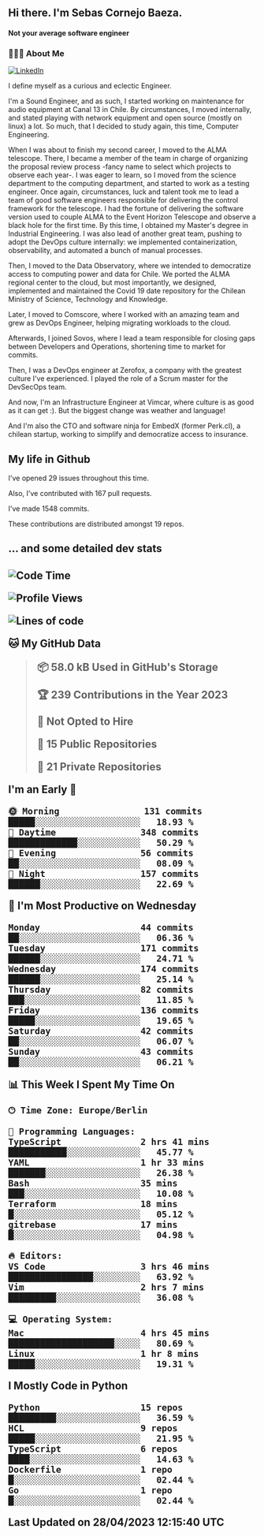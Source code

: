 <h2> Hi there.  I'm Sebas Cornejo Baeza.</h2>
<h4> Not your average software engineer</h4>
<h3> 👨🏻‍💻 About Me </h3>
<a href="http://linkedin.com/in/sebastian-cornejo-baeza/"><img alt="LinkedIn" src="https://img.shields.io/badge/Sebas%20Cornejo%20-informational?style=appveyor&logo=linkedin"></a>


I define myself as a curious and eclectic Engineer.

I'm a Sound Engineer, and as such, I started working on maintenance for audio equipment at Canal 13 in Chile.
By circumstances, I moved internally, and stated playing with network equipment and open source (mostly on linux) 
a lot. So much, that I decided to study again, this time, Computer Engineering.

When I was about to finish my second career, I moved to the ALMA telescope. There, I became a member of the team
in charge of organizing the proposal review process -fancy name to select which projects to observe each year-. 
I was eager to learn, so I moved from the science department to the computing department, and started to work as 
a testing engineer. Once again, circumstances, luck and talent took me to lead a team of good software engineers 
responsible for delivering the control framework for the telescope. I had the fortune of delivering the software
version used to couple ALMA to the Event Horizon Telescope and observe a black hole for the first time.
By this time, I obtained my Master's degree in Industrial Engineering.
I was also lead of another great team, pushing to adopt the DevOps culture internally: we implemented containerization, observability, and automated a bunch of manual processes.

Then, I moved to the Data Observatory, where we intended to democratize access to computing power
and data for Chile. We ported the ALMA regional center to the cloud, but most importantly, we designed, implemented
and maintained the Covid 19 date repository for the Chilean Ministry of Science, Technology and Knowledge.

Later, I moved to Comscore, where I worked with an amazing team and grew as DevOps Engineer, helping migrating workloads to the cloud.

Afterwards, I joined Sovos, where I lead a team responsible for closing gaps between Developers and Operations, shortening time to market for commits.

Then, I was a DevOps engineer at Zerofox, a company with the greatest culture I've experienced. I played the role of a Scrum master for the DevSecOps team.

And now, I'm an Infrastructure Engineer at Vimcar, where culture is as good as it can get :). But the biggest change was weather and language!
 
And I'm also the CTO and software ninja for EmbedX (former Perk.cl), a chilean startup, working to simplify and democratize access to insurance.

<h2> My life in Github </h2>

I've opened 29 issues throughout this time.

Also, I've contributed with 167 pull requests.

I've made 1548 commits.

These contributions are distributed amongst 19 repos.

<h2>... and some detailed dev stats<h2>

<!--START_SECTION:waka-->
![Code Time](http://img.shields.io/badge/Code%20Time-323%20hrs%2025%20mins-blue)

![Profile Views](http://img.shields.io/badge/Profile%20Views-8-blue)

![Lines of code](https://img.shields.io/badge/From%20Hello%20World%20I%27ve%20Written-628.6%20thousand%20lines%20of%20code-blue)

**🐱 My GitHub Data** 

> 📦 58.0 kB Used in GitHub's Storage 
 > 
> 🏆 239 Contributions in the Year 2023
 > 
> 🚫 Not Opted to Hire
 > 
> 📜 15 Public Repositories 
 > 
> 🔑 21 Private Repositories 
 > 
**I'm an Early 🐤** 

```text
🌞 Morning                131 commits         █████░░░░░░░░░░░░░░░░░░░░   18.93 % 
🌆 Daytime                348 commits         █████████████░░░░░░░░░░░░   50.29 % 
🌃 Evening                56 commits          ██░░░░░░░░░░░░░░░░░░░░░░░   08.09 % 
🌙 Night                  157 commits         ██████░░░░░░░░░░░░░░░░░░░   22.69 % 
```
📅 **I'm Most Productive on Wednesday** 

```text
Monday                   44 commits          ██░░░░░░░░░░░░░░░░░░░░░░░   06.36 % 
Tuesday                  171 commits         ██████░░░░░░░░░░░░░░░░░░░   24.71 % 
Wednesday                174 commits         ██████░░░░░░░░░░░░░░░░░░░   25.14 % 
Thursday                 82 commits          ███░░░░░░░░░░░░░░░░░░░░░░   11.85 % 
Friday                   136 commits         █████░░░░░░░░░░░░░░░░░░░░   19.65 % 
Saturday                 42 commits          ██░░░░░░░░░░░░░░░░░░░░░░░   06.07 % 
Sunday                   43 commits          ██░░░░░░░░░░░░░░░░░░░░░░░   06.21 % 
```


📊 **This Week I Spent My Time On** 

```text
🕑︎ Time Zone: Europe/Berlin

💬 Programming Languages: 
TypeScript               2 hrs 41 mins       ███████████░░░░░░░░░░░░░░   45.77 % 
YAML                     1 hr 33 mins        ███████░░░░░░░░░░░░░░░░░░   26.38 % 
Bash                     35 mins             ███░░░░░░░░░░░░░░░░░░░░░░   10.08 % 
Terraform                18 mins             █░░░░░░░░░░░░░░░░░░░░░░░░   05.12 % 
gitrebase                17 mins             █░░░░░░░░░░░░░░░░░░░░░░░░   04.98 % 

🔥 Editors: 
VS Code                  3 hrs 46 mins       ████████████████░░░░░░░░░   63.92 % 
Vim                      2 hrs 7 mins        █████████░░░░░░░░░░░░░░░░   36.08 % 

💻 Operating System: 
Mac                      4 hrs 45 mins       ████████████████████░░░░░   80.69 % 
Linux                    1 hr 8 mins         █████░░░░░░░░░░░░░░░░░░░░   19.31 % 
```

**I Mostly Code in Python** 

```text
Python                   15 repos            █████████░░░░░░░░░░░░░░░░   36.59 % 
HCL                      9 repos             █████░░░░░░░░░░░░░░░░░░░░   21.95 % 
TypeScript               6 repos             ████░░░░░░░░░░░░░░░░░░░░░   14.63 % 
Dockerfile               1 repo              █░░░░░░░░░░░░░░░░░░░░░░░░   02.44 % 
Go                       1 repo              █░░░░░░░░░░░░░░░░░░░░░░░░   02.44 % 
```




 Last Updated on 28/04/2023 12:15:40 UTC
<!--END_SECTION:waka-->
